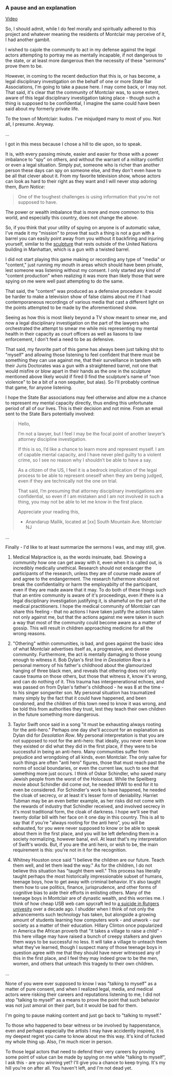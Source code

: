 ### A pause and an explanation

[Video](https://www.dropbox.com/scl/fi/w0yvv531nmki83ikgx33r/2024-03-04-21-18-03.mkv?rlkey=pbgjvwfml92686oq8f0c849om&dl=0)

So, I should admit, while I do feel morally and spiritually adhered to this project and whatever meaning the residents of Montclair may perceive of it, I had another gambit.

I wished to cajole the community to act in my defense against the legal actors attempting to portray me as mentally incapable, if not dangerous to the state, or at least more dangerous then the necessity of these "sermons" prove them to be.

However, in coming to the recent deduction that this is, or has become, a legal disciplinary investigation on the behalf of one or more State Bar Associations, I'm going to take a pause here. I may come back, or I may not. That said, it's clear that the community of Montclair was, to some extent, aware of this legal disciplinary investigation taking place - though such a thing is supposed to be confidential, I imagine the same could have been said about my formerly private life.

To the town of Montclair: kudos. I've misjudged many to most of you. Not all, I presume. Anyway.

...

I got in this mess because I chose a hill to die upon, so to speak.

It is, with every passing minute, easier and easier for those with a power imbalance to "spy" on others, and without the warrant of a military conflict or even a legal situation. Simply put, someone who is richer than another person these days can spy on someone else, and they don't even have to be all that clever about it. From my favorite television show, whose actors can look as hard to their right as they want and I will never stop adoring them, _Burn Notice_:

> One of the toughest challenges is using information that you're not supposed to have.

The power or wealth imbalance that is more and more common to this world, and especially this country, does not change the above.

So, if you think that your utility of spying on anyone is of automatic value, I've made it my "mission" to prove that such a thing is not a gun with a barrel you can easily point away from you without it backfiring and injuring yourself, similar to the [sculpture](https://www.un.org/ungifts/non-violence-0) that rests outside of the United Nations building in Manhattan, which is a gun with a twisted barrel.

I did not start playing this game making or recording any type of "media" or "content," just running my mouth in areas which should have been private, lest someone was listening without my consent. I only started any kind of "content production" when realizing it was more than likely those that were spying on me were well past attempting to do the same.

That said, the "content" was produced as a defensive procedure: it would be harder to make a television show of false claims about me if I had contemporaneous recordings of various media that cast a different light on the points attempted to be made by the aforementioned show.

Seeing as how this is most likely beyond a TV show meant to smear me, and now a legal disciplinary investigation on the part of the lawyers who orchestrated the attempt to smear me while mis representing my mental health in their capacity as court officers as well as liasons to law enforcement, I don't feel a need to be as defensive.

That said, my favorite part of this game has always been just talking shit to "myself" and allowing those listening to feel confident that there must be something they can use against me, that their surveillance in tandem with their Juris Doctorates was a gun with a straightened barrel, not one that would misfire or blow apart in their hands as the one in the sculpture mentioned above likely would if fired (I find the sculpture's name of "non violence" to be a bit of a non sequiter, but alas). So I'll probably continue that game, for anyone listening.

I hope the State Bar associations may feel otherwise and allow me a chance to represent my mental capacity directly, thus ending this unfortunate period of all of our lives. This is their decision and not mine. From an email sent to the State Bars potentially involved:

> Hello,
> 
> I’m not a lawyer, but I feel I may be the focal point of another lawyer’s attorney discipline investigation.
> 
> If this is so, I’d like a chance to learn more and represent myself. I am of capable mental capacity, and I have never pled guilty to a violent crime, so I see no reason why I shouldn’t be able to have a say.
> 
> As a citizen of the US, I feel it is a bedrock implication of the legal process to be able to represent oneself when they are being judged, even if they are technically not the one on trial.
> 
> That said, I’m presuming that attorney disciplinary investigations are confidential, so even if I am mistaken and I am not involved in such a thing, you may not be able to let me know in the first place.
> 
> Appreciate your reading this,
> - Anandarup Mallik, located at [xx] South Mountain Ave. Montclair NJ

...

Finally - I'd like to at least summarize the sermons I was, and may still, give.

1. Medical Malpractice is, as the words insinuate, bad. Showing a community how one can get away with it, even when it is called out, is incredibly medically unethical. Research should not endanger the participants of the research, unless they are of course made aware of and agree to the endangerment. The research futhermore should not break the confidentiality or harm the employabilty of the participant, even if they are made aware that it may. To do both of these things such that an entire community is aware of it's proceedings, even if there is a legal disciplinary investigation justifying it, is shameful on the part of the medical practitioners. I hope the medical community of Montclair can share this feeling - that no actions I have taken justify the actions taken not only against me, but that the actions against me were taken in such a way that most of the community could become aware as a matter of gossip. This will result in children approaching medicine for all the wrong reasons.

2. "Othering" within communities, is bad, and goes against the basic idea of what Montclair advertises itself as, a progressive, and diverse community. Furthermore, the act is mentally damaging to those young enough to witness it. Bob Dylan's first line in _Desolation Row_ is a personal memory of his father's childhood about the glamourized hanging of three black men, and reveals that othering does not only cause trauma on those others, but those that witness it, know it's wrong, and can do nothing of it. This trauma has intergenerational echoes, and was passed on from Dylan's father's childhood - he was 8 at the time - to his singer songwriter son. My personal situation has traumatized many simply by the fact that it could have happened, and been condoned, and the children of this town need to know it was wrong, and be told this from authorities they trust, lest they teach their own children in the future something more dangerous.

3. Taylor Swift once said in a song "it must be exhausting always rooting for the anti-hero." Perhaps one day she'll account for an explanation as Dylan did for _Desolation Row_. My personal interpretation is that you are not supposed to root for the anti-hero: that ideally, you never even know they existed or did what they did in the first place, if they were to be successful in being an anti-hero. Many communities suffer from prejudice and wrongdoing of all kinds, even Montclair. The only salve for such things are often "anti hero" figures, those that must reach past the norms of social boundaries, or even the current law, such to see that something more just occurs. I think of Oskar Schindler, who saved many Jewish people from the worst of the Holocaust. While the Speilberg movie about Schindler did come out, he needed WWII to end for it to even be considered. For Schindler's work to have happened, he needed the cloak of secrecy, or at least it's lesser form of deniability. Harriet Tubman may be an even better example, as her risks did not come with the rewards of industry that Schindler received, and involved secrecy in it's most traditional form, the cloak of darkness. I hope we'll see that twenty dollar bill with her face on it one day in this country. This is all to say that if you're "always rooting for the anti hero", you will be exhausted, for you were never supposed to know or be able to speak about them in the first place, and you will be left defending them in a society normalizing, however banal, evil. At least that's my interpretation of Swift's words. But, if you are the anti hero, or wish to be, the main requirement is this: you're not in it for the recognition.

4. Whitney Houston once said "I believe the children are our future. Teach them well, and let them lead the way." As for the children, I do not believe this situation has "taught them well." This process has literally taught perhaps the most historically impressionable subset of humans, teenage boys, how to get away with criminal behavior. It's also taught them how to use politics, finance, jurisprudence, and other forms of cognitive bias to aide their efforts in enlisting others. Many of the teenage boys in Montclair are of dynastic wealth, and this worries me. I think of how cheap USB web cam spycraft led to [a suicide in Rutgers univesity](https://en.wikipedia.org/wiki/Suicide_of_Tyler_Clementi) over a decade ago. I shudder when I think of not only the advancements such technology has taken, but alongside a growing amount of students learning how computers work - and unwork - our society as a matter of their education. Hillary Clinton once popularized in America the African proverb that "it takes a village to raise a child" - this here village may have raised a bunch of creepy stalkers and given them ways to be successful no less. It will take a village to unteach them what they've learned, though I suspect many of those teenage boys in question agree with me that they should have never witnessed any of this in the first place, and I feel they may indeed grow to be the men, women, and others that unteach this tragedy to their own children.

...

None of you were ever supposed to know I was "talking to myself" as a matter of pure consent, and when I realized legal, media, and medical actors were risking their careers and reputations listening to me, I did not stop "talking to myself" as a means to prove the point that such behavior was not just amoral on their part, but it would be bad for them.

I'm going to pause making content and just go back to "talking to myself."

To those who happened to bear witness or be involved by happenstance, even and perhaps especially the artists I may have accidently inspired, it is my deepest regret you came to know about me this way. It's kind of fucked my whole thing up. Also, I'm much nicer in person.

To those legal actors that need to defend their very careers by proving some point of value can be made by spying on me while "talking to myself", I ask this - are you winning yet? I'll give you a chance to keep trying. It's my hill you're on after all. You haven't left, and I'm not dead yet.

